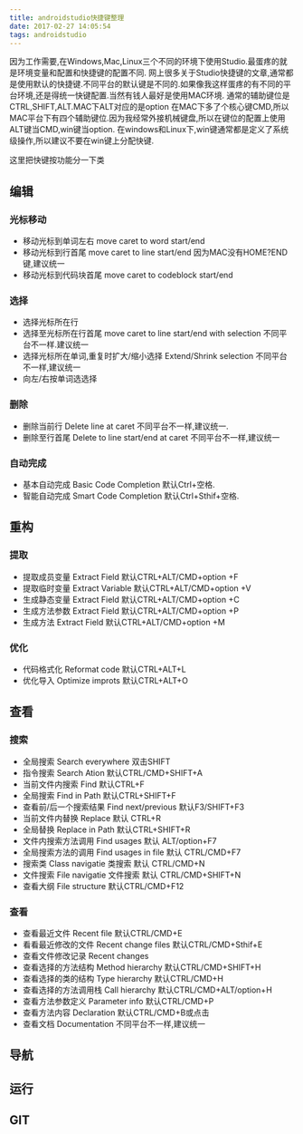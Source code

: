```yaml
---
title: androidstudio快捷键整理
date: 2017-02-27 14:05:54
tags: androidstudio
---
```

因为工作需要,在Windows,Mac,Linux三个不同的环境下使用Studio.最蛋疼的就是环境变量和配置和快捷键的配置不同.
网上很多关于Studio快捷键的文章,通常都是使用默认的快捷键.不同平台的默认键是不同的.如果像我这样蛋疼的有不同的平台环境,还是得统一快键配置.当然有钱人最好是使用MAC环境.
通常的辅助键位是CTRL,SHIFT,ALT.MAC下ALT对应的是option
在MAC下多了个核心键CMD,所以MAC平台下有四个辅助键位.因为我经常外接机械键盘,所以在键位的配置上使用ALT键当CMD,win键当option.
在windows和Linux下,win键通常都是定义了系统级操作,所以建议不要在win键上分配快键.
<!-- more -->
这里把快键按功能分一下类
## 编辑
### 光标移动
* 移动光标到单词左右 move caret to word start/end
* 移动光标到行首尾  move caret to line start/end  因为MAC没有HOME?END键,建议统一  
* 移动光标到代码块首尾 move caret to codeblock start/end

### 选择
* 选择光标所在行
* 选择至光标所在行首尾 move caret to line start/end with selection 不同平台不一样.建议统一
* 选择光标所在单词,重复时扩大/缩小选择 Extend/Shrink selection  不同平台不一样,建议统一
* 向左/右按单词选选择

### 删除
* 删除当前行 Delete line at caret  不同平台不一样,建议统一.
* 删除至行首尾 Delete to line start/end at caret 不同平台不一样,建议统一

### 自动完成
* 基本自动完成  Basic Code Completion  默认Ctrl+空格.
* 智能自动完成  Smart Code Completion  默认Ctrl+Sthif+空格.

## 重构
### 提取
* 提取成员变量 Extract Field    默认CTRL+ALT/CMD+option +F
* 提取临时变量 Extract Variable 默认CTRL+ALT/CMD+option +V
* 生成静态变量 Extract Field    默认CTRL+ALT/CMD+option +C
* 生成方法参数 Extract Field    默认CTRL+ALT/CMD+option +P
* 生成方法 Extract Field        默认CTRL+ALT/CMD+option +M

### 优化
* 代码格式化 Reformat code 默认CTRL+ALT+L
* 优化导入 Optimize improts 默认CTRL+ALT+O

## 查看
### 搜索
* 全局搜索 Search everywhere 双击SHIFT
* 指令搜索 Search Ation 默认CTRL/CMD+SHIFT+A
* 当前文件内搜索 Find 默认CTRL+F
* 全局搜索 Find in Path 默认CTRL+SHIFT+F
* 查看前/后一个搜索结果 Find next/previous 默认F3/SHIFT+F3
* 当前文件内替换 Replace 默认 CTRL+R
* 全局替换 Replace in Path 默认CTRL+SHIFT+R
* 文件内搜索方法调用 Find usages 默认 ALT/option+F7
* 全局搜索方法的调用 Find usages in file 默认 CTRL/CMD+F7
* 搜索类 Class navigatie 类搜索 默认 CTRL/CMD+N
* 文件搜索 File navigatie 文件搜索  默认 CTRL/CMD+SHIFT+N
* 查看大纲 File structure 默认CTRL/CMD+F12

### 查看
* 查看最近文件 Recent file 默认CTRL/CMD+E
* 看看最近修改的文件 Recent change files 默认CTRL/CMD+Sthif+E
* 查看文件修改记录 Recent changes
* 查看选择的方法结构 Method hierarchy 默认CTRL/CMD+SHIFT+H
* 查看选择的类的结构 Type hierarchy 默认CTRL/CMD+H
* 查看选择的方法调用栈 Call hierarchy 默认CTRL/CMD+ALT/option+H
* 查看方法参数定义 Parameter info 默认CTRL/CMD+P
* 查看方法内容 Declaration 默认CTRL/CMD+B或点击
* 查看文档 Documentation 不同平台不一样,建议统一

## 导航

## 运行


## GIT
